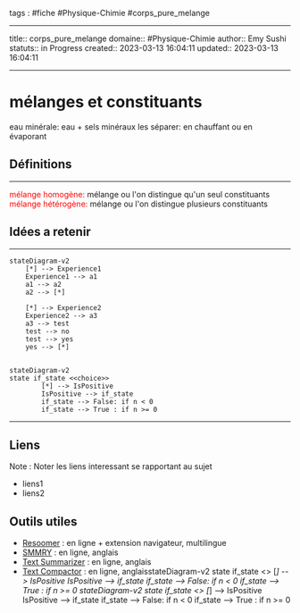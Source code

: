 




tags : #fiche  #Physique-Chimie #corps_pure_melange

---

title:: corps_pure_melange
domaine:: #Physique-Chimie
author:: Emy Sushi
statuts:: in Progress
created:: 2023-03-13 16:04:11
updated:: 2023-03-13 16:04:11

---
# mélanges et constituants 

eau minérale: eau + sels minéraux
les séparer: en chauffant ou en évaporant












## Définitions
---
<font color="#ff0000">mélange homogène:</font>  mélange ou l'on distingue qu'un seul constituants
<font color="#ff0000">mélange hétérogène:</font> mélange ou l'on distingue plusieurs constituants 


## Idées a retenir
---



```mermaid
stateDiagram-v2 
    [*] --> Experience1
    Experience1 --> a1
    a1 --> a2
    a2 --> [*]

    [*] --> Experience2
    Experience2 --> a3
    a3 --> test
    test --> no
    test --> yes
    yes --> [*]
 
```


```mermaid
stateDiagram-v2
state if_state <<choice>>
        [*] --> IsPositive
        IsPositive --> if_state
        if_state --> False: if n < 0
        if_state --> True : if n >= 0
```






---

## Liens

Note :  Noter les liens interessant se rapportant au sujet

- liens1
- liens2

## Outils utiles

-   [Resoomer](https://resoomer.com/fr) : en ligne + extension navigateur, multilingue
-   [SMMRY](https://smmry.com/) : en ligne, anglais
-   [Text Summarizer](http://textsummarization.net/text-summarizer) : en ligne, anglais
-   [Text Compactor](https://www.textcompactor.com/) : en ligne, anglaisstateDiagram-v2
        state if_state <<choice>>
        [*] --> IsPositive
        IsPositive --> if_state
        if_state --> False: if n < 0
        if_state --> True : if n >= 0
stateDiagram-v2
        state if_state <<choice>>
        [*] --> IsPositive
        IsPositive --> if_state
        if_state --> False: if n < 0
        if_state --> True : if n >= 0
